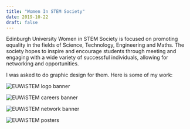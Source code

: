 ```yaml
---
title: "Women In STEM Society"
date: 2019-10-22
draft: false
---
```


Edinburgh University Women in STEM Society is focused on promoting equality in the fields of Science, Technology, Engineering and Maths. The society hopes to inspire and encourage students through meeting and engaging with a wide variety of successful individuals, allowing for networking and opportunities.

I was asked to do graphic design for them. Here is some of my work:

![EUWiSTEM logo banner](/euwistem/banner.png)

![EUWiSTEM careers banner](/euwistem/careers.png)

![EUWiSTEM network banner](/euwistem/network.png)

![EUWiSTEM posters](/euwistem/posters.png)